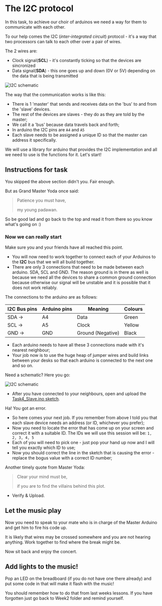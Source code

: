 # The I2C protocol

In this task, to achieve our choir of arduinos we need a way for them to communicate with each other.

To our help comes the I2C (*inter-integrated circuit*) protocol - it's a way that two processors can talk to each other over a pair of wires.

The 2 wires are:
 - Clock signal(**SCL**) - it's constantly ticking so that the devices are sincronized
 - Data signal(**SDA**)  - this one goes up and down (0V or 5V) depending on the data that is being transmitted
 
![I2C schematic](../images/i2cd.gif)

The way that the communication works is like this:
 - There is 1 'master' that sends and receives data on the 'bus' to and from the 'slave' devices.
 - The rest of the devices are slaves - they do as they are told by the master;
 - We call it a 'bus' because data travels back and forth;
 - In arduino  the I2C pins are `A4` and `A5`
 - Each slave needs to be assigned a unique ID so that the master can address it specifically.

We will use a library for arduino that provides the I2C implementation and all we need to use is the functions for it. Let's start!

## Instructions for task

You skipped the above section didn't you. Fair enough.

But as Grand Master Yoda once said:
> Patience you must have,
>
> my young padawan.

So be good lad and go back to the top and read it from there so you know what's going on :)

### Now we can really start

Make sure you and your friends have all reached this point. 
 - You will now need to work together to connect each of your Arduinos to the **I2C** bus that we will all build together.
 - There are only 3 connections that need to be made between each arduino. SDA, SCL and GND. The reason ground is in there as well is because we need all the devices to share a common ground connection because otherwise our signal will be unstable and it is possible that it does not work reliably.

The connections to the arduino are as follows:

| I2C Bus pins | Arduino pins | Meaning           | Colours |
|--------------|--------------|-------------------|---------|
| SDA  ->      | A4           | Data              | Green   |
| SCL  ->      | A5           | Clock             | Yellow  |
| GND  ->      | GND          | Ground (Negative) | Black   |

 - Each arduino needs to have all these 3 connections made with it's nearest neighbour;
 - Your job now is to use the huge heap of jumper wires and build links between your desks so that each arduino is connected to the next one and so on.

Need a schematic? Here you go:

![I2C schematic](../images/i2c.png)

 - After you have connected to your neighbours, open and upload the [Task4_Slave.ino sketch](https://github.com/dant14/Delta-sessions/blob/main/Week3/Task4_STAR_WARS_PARTY/Task4_Slave/Task4_Slave.ino).

Ha! You got an error.

 - So here comes your next job. If you remember from above I told you that each slave device needs an address (or ID, whichever you prefer);
 - Now you need to locate the error that has come up on your screen and correct it with a suitable ID. The IDs we will use this session will be: `1, 2, 3, 4, 5`
 - Each of you will need to pick one - just pop your hand up now and I will tell you exactly which ID to use;
 - Now you should correct the line in the sketch that is causing the error - replace the bogus value with a correct ID number;

Another timely quote from Master Yoda:
> Clear your mind must be, 
>
> if you are to find the villains behind this plot.

 - Verify & Upload.
 
 ## Let the music play
 
 Now you need to speak to your mate who is in charge of the Master Arduino and get him to fire his code up.
 
 It is likely that wires may be crossed somewhere and you are not hearing anything. Work together to find where the break might be.
 
 Now sit back and enjoy the concert.
 
 ## Add lights to the music!
 
 Pop an LED on the breadboard (if you do not have one there already) and put some code in that will make it flash with the music! 
 
 You should remember how to do that from last weeks lessons. If you have forgotten just go back to Week2 folder and remind yourself.
 
